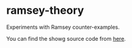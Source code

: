 # ramsey-theory
Experiments with Ramsey counter-examples.


You can find the showg source code from  [here](http://users.cecs.anu.edu.au/~bdm/data/formats.html).
